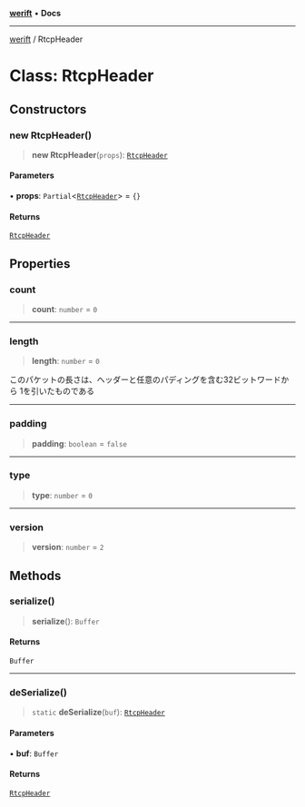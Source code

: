 [**werift**](../README.md) • **Docs**

***

[werift](../globals.md) / RtcpHeader

# Class: RtcpHeader

## Constructors

### new RtcpHeader()

> **new RtcpHeader**(`props`): [`RtcpHeader`](RtcpHeader.md)

#### Parameters

• **props**: `Partial`\<[`RtcpHeader`](RtcpHeader.md)\> = `{}`

#### Returns

[`RtcpHeader`](RtcpHeader.md)

## Properties

### count

> **count**: `number` = `0`

***

### length

> **length**: `number` = `0`

このパケットの長さは、ヘッダーと任意のパディングを含む32ビットワードから 1を引いたものである

***

### padding

> **padding**: `boolean` = `false`

***

### type

> **type**: `number` = `0`

***

### version

> **version**: `number` = `2`

## Methods

### serialize()

> **serialize**(): `Buffer`

#### Returns

`Buffer`

***

### deSerialize()

> `static` **deSerialize**(`buf`): [`RtcpHeader`](RtcpHeader.md)

#### Parameters

• **buf**: `Buffer`

#### Returns

[`RtcpHeader`](RtcpHeader.md)
